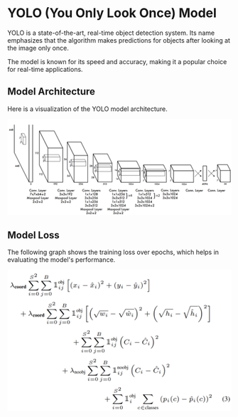 # YOLO (You Only Look Once) Model

YOLO is a state-of-the-art, real-time object detection system. Its name emphasizes that the algorithm makes predictions for objects after looking at the image only once.

The model is known for its speed and accuracy, making it a popular choice for real-time applications.

## Model Architecture

Here is a visualization of the YOLO model architecture.

![YOLO Model](./yolo_model.png)

## Model Loss

The following graph shows the training loss over epochs, which helps in evaluating the model's performance.

![Model Loss](./loss.png)
